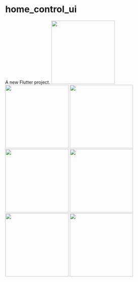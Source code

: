 # home_control_ui

A new Flutter project.
<img src="https://github.com/AbdullahAnxari/Smart-Home/assets/99377452/98c9558c-7b81-407c-b983-81fdd400b9ba" width="200">
<img src="https://github.com/AbdullahAnxari/Smart-Home/assets/99377452/b5dedd33-1819-485d-9d96-a54059919eea" width="200">
<img src="https://github.com/AbdullahAnxari/Smart-Home/assets/99377452/6d6ca016-e780-410c-8436-a669f167d364" width="200">
<img src="https://github.com/AbdullahAnxari/Smart-Home/assets/99377452/22136fc6-467d-4a1b-8e48-2a7bdb524db6" width="200">
<img src="https://github.com/AbdullahAnxari/Smart-Home/assets/99377452/f4c23156-7488-4255-8d2e-f3ca3b3858fd" width="200">
<img src="https://github.com/AbdullahAnxari/Smart-Home/assets/99377452/e661c2c9-9d0a-4907-9200-949a31dde74d" width="200">
<img src="https://github.com/AbdullahAnxari/Smart-Home/assets/99377452/83092d9c-cb4d-41e9-b252-da3d5c17270f" width="200">
